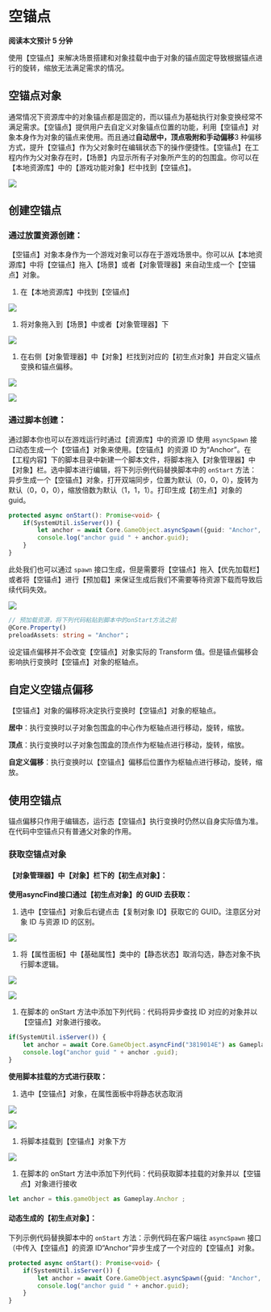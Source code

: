 # 空锚点

**阅读本文预计 5 分钟**

使用【空锚点】来解决场景搭建和对象挂载中由于对象的锚点固定导致根据锚点进行的旋转，缩放无法满足需求的情况。

## 空锚点对象

通常情况下资源库中的对象锚点都是固定的，而以锚点为基础执行对象变换经常不满足需求。【空锚点】提供用户去自定义对象锚点位置的功能，利用【空锚点】对象本身作为对象的锚点来使用。而且通过**自动居中，顶点吸附和手动偏移**3 种偏移方式，提升【空锚点】作为父对象时在编辑状态下的操作便捷性。【空锚点】在工程内作为父对象存在时，【场景】内显示所有子对象所产生的的包围盒。你可以在【本地资源库】中的【游戏功能对象】栏中找到【空锚点】。

![](https://wstatic-a1.233leyuan.com/productdocs/boxcn48mTUDmOIKT5WW7ZB1wpgg.png)

## 创建空锚点

### 通过放置资源创建：

【空锚点】对象本身作为一个游戏对象可以存在于游戏场景中。你可以从【本地资源库】中将【空锚点】拖入【场景】或者【对象管理器】来自动生成一个【空锚点】对象。

1. 在【本地资源库】中找到【空锚点】

![](https://wstatic-a1.233leyuan.com/productdocs/boxcn2fAXn0y7xK0SlEaAgpTZJd.png)

1. 将对象拖入到【场景】中或者【对象管理器】下

![](https://wstatic-a1.233leyuan.com/productdocs/boxcnP6Skc3UPbkT1Tfsjsiy6hg.png)

1. 在右侧【对象管理器】中【对象】栏找到对应的【初生点对象】并自定义锚点变换和锚点偏移。

![](https://wstatic-a1.233leyuan.com/productdocs/boxcni3LZHnvclYcg5IrbJwZXUh.png)

![](https://wstatic-a1.233leyuan.com/productdocs/boxcnlL9anQjc19eOygoNeka8gA.png)

### 通过脚本创建：

通过脚本你也可以在游戏运行时通过【资源库】中的资源 ID 使用 `asyncSpawn` 接口动态生成一个【空锚点】对象来使用。【空锚点】的资源 ID 为“Anchor”。在【工程内容】下的脚本目录中新建一个脚本文件，将脚本拖入【对象管理器】中【对象】栏。选中脚本进行编辑，将下列示例代码替换脚本中的 `onStart` 方法：异步生成一个【空锚点】对象，打开双端同步，位置为默认（0，0，0），旋转为默认（0，0，0），缩放倍数为默认（1，1，1）。打印生成【初生点】对象的 guid。

```ts
protected async onStart(): Promise<void> {
    if(SystemUtil.isServer()) {
        let anchor = await Core.GameObject.asyncSpawn({guid: "Anchor", replicates: true}) as Gameplay.PlayerStart;
        console.log("anchor guid " + anchor.guid);
    }
}
```

此处我们也可以通过 `spawn` 接口生成，但是需要将【空锚点】拖入【优先加载栏】或者将【空锚点】进行【预加载】来保证生成后我们不需要等待资源下载而导致后续代码失效。

![](https://wstatic-a1.233leyuan.com/productdocs/boxcnhjRiPOleEHS9tRriYHuWab.png)

```ts
// 预加载资源，将下列代码粘贴到脚本中的onStart方法之前
@Core.Property()
preloadAssets: string = "Anchor"；
```

设定锚点偏移并不会改变【空锚点】对象实际的 Transform 值。但是锚点偏移会影响执行变换时【空锚点】对象的枢轴点。

## 自定义空锚点偏移

【空锚点】对象的偏移将决定执行变换时【空锚点】对象的枢轴点。

**居中**：执行变换时以子对象包围盒的中心作为枢轴点进行移动，旋转，缩放。

**顶点**：执行变换时以子对象包围盒的顶点作为枢轴点进行移动，旋转，缩放。

**自定义偏移**：执行变换时以【空锚点】偏移后位置作为枢轴点进行移动，旋转，缩放。

## 使用空锚点

锚点偏移只作用于编辑态，运行态【空锚点】执行变换时仍然以自身实际值为准。在代码中空锚点只有普通父对象的作用。

### 获取空锚点对象

#### 【对象管理器】中【对象】栏下的【初生点对象】：

**使用****asyncFind****接口通过【初生点对象】的 GUID 去获取：**

1. 选中【空锚点】对象后右键点击【复制对象 ID】获取它的 GUID。注意区分对象 ID 与资源 ID 的区别。

![](https://wstatic-a1.233leyuan.com/productdocs/boxcnEJB10niCEqQ5KHUtrtjw0c.png)

1. 将【属性面板】中【基础属性】类中的【静态状态】取消勾选，静态对象不执行脚本逻辑。

![](https://wstatic-a1.233leyuan.com/productdocs/boxcnsjxYBbzeCmqEoYqy9kiFRf.png)

![](https://wstatic-a1.233leyuan.com/productdocs/boxcnP4ohpf4AuMXgsx0NKXiPsg.png)

1. 在脚本的 onStart 方法中添加下列代码：代码将异步查找 ID 对应的对象并以【空锚点】对象进行接收。

```ts
if(SystemUtil.isServer()) {
    let anchor = await Core.GameObject.asyncFind("3819014E") as Gameplay.Anchor;
    console.log("anchor guid " + anchor .guid);
}
```

**使用脚本挂载的方式进行获取：**

1. 选中【空锚点】对象，在属性面板中将静态状态取消

![](https://wstatic-a1.233leyuan.com/productdocs/boxcnXXtQ6WHL9ojiLOxa5kzlyc.png)

![](https://wstatic-a1.233leyuan.com/productdocs/boxcnnkAu7tpGE82al946ls561e.png)

1. 将脚本挂载到【空锚点】对象下方

![](https://wstatic-a1.233leyuan.com/productdocs/boxcnd3vwPiWtnHQ8OHfcs5fILh.png)

1. 在脚本的 onStart 方法中添加下列代码：代码获取脚本挂载的对象并以【空锚点】对象进行接收

```ts
let anchor = this.gameObject as Gameplay.Anchor ;
```

#### 动态生成的【初生点对象】：

下列示例代码替换脚本中的 `onStart` 方法：示例代码在客户端往 `asyncSpawn` 接口（中传入【空锚点】的资源 ID“Anchor”异步生成了一个对应的【空锚点】对象。

```ts
protected async onStart(): Promise<void> {
    if(SystemUtil.isServer()) {
        let anchor = await Core.GameObject.asyncSpawn({guid: "Anchor", replicates: true}) as Gameplay.PlayerStart;
        console.log("anchor guid " + anchor.guid);
    }
}
```
